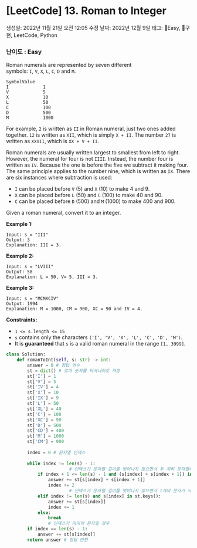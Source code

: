 # [LeetCode] 13. Roman to Integer

생성일: 2022년 11월 21일 오전 12:05
수정 날짜: 2022년 12월 9일
태그: Easy, 구현, LeetCode, Python

### 난이도 : Easy

Roman numerals are represented by seven different symbols: `I`, `V`, `X`, `L`, `C`, `D` and `M`.

```
SymbolValue
I             1
V             5
X             10
L             50
C             100
D             500
M             1000
```

For example, `2` is written as `II` in Roman numeral, just two ones added together. `12` is written as `XII`, which is simply `X + II`. The number `27` is written as `XXVII`, which is `XX + V + II`.

Roman numerals are usually written largest to smallest from left to right. However, the numeral for four is not `IIII`. Instead, the number four is written as `IV`. Because the one is before the five we subtract it making four. The same principle applies to the number nine, which is written as `IX`. There are six instances where subtraction is used:

- `I` can be placed before `V` (5) and `X` (10) to make 4 and 9.
- `X` can be placed before `L` (50) and `C` (100) to make 40 and 90.
- `C` can be placed before `D` (500) and `M` (1000) to make 400 and 900.

Given a roman numeral, convert it to an integer.

**Example 1:**

```
Input: s = "III"
Output: 3
Explanation: III = 3.

```

**Example 2:**

```
Input: s = "LVIII"
Output: 58
Explanation: L = 50, V= 5, III = 3.

```

**Example 3:**

```
Input: s = "MCMXCIV"
Output: 1994
Explanation: M = 1000, CM = 900, XC = 90 and IV = 4.

```

**Constraints:**

- `1 <= s.length <= 15`
- `s` contains only the characters `('I', 'V', 'X', 'L', 'C', 'D', 'M')`.
- It is **guaranteed** that `s` is a valid roman numeral in the range `[1, 3999]`.

```python
class Solution:
    def romanToInt(self, s: str) -> int:
        answer = 0 # 정답 변수
        st = dict() # 로마 숫자를 딕셔너리로 저장
        st['I'] = 1
        st['V'] = 5
        st['IV'] = 4
        st['X'] = 10
        st['IX'] = 9
        st['L'] = 50
        st['XL'] = 40
        st['C'] = 100
        st['XC'] = 90
        st['D'] = 500
        st['CD'] = 400
        st['M'] = 1000
        st['CM'] = 900
        
        index = 0 # 문자열 인덱스
        
        while index != len(s) - 1:
						# 인덱스가 문자열 길이를 벗어나지 않으면서 두 자리 문자열이 딕셔너리에 있을 경우
            if index + 1 <= len(s) - 1 and (s[index] + s[index + 1]) in st.keys():
                answer += st[s[index] + s[index + 1]]
                index += 2
						# 인덱스가 문자열 길이를 벗어나지 않으면서 1개의 문자가 딕셔너리에 있을 경우
            elif index != len(s) and s[index] in st.keys():
                answer += st[s[index]]
                index += 1
            else:
                break
				# 인덱스가 마지막 문자일 경우
        if index == len(s) - 1:
            answer += st[s[index]]
        return answer # 정답 반환
```